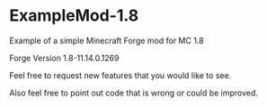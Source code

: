 ExampleMod-1.8
==============

Example of a simple Minecraft Forge mod for MC 1.8

Forge Version 1.8-11.14.0.1269

Feel free to request new features that you would like to see.

Also feel free to point out code that is wrong or could be improved.
